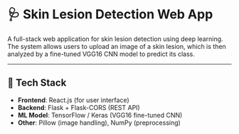 # 🩺 Skin Lesion Detection Web App

A full-stack web application for skin lesion detection using deep learning.  
The system allows users to upload an image of a skin lesion, which is then analyzed by a fine-tuned VGG16 CNN model to predict its class.

---

## 🚀 Tech Stack
- **Frontend**: React.js (for user interface)
- **Backend**: Flask + Flask-CORS (REST API)
- **ML Model**: TensorFlow / Keras (VGG16 fine-tuned CNN)
- **Other**: Pillow (image handling), NumPy (preprocessing)
